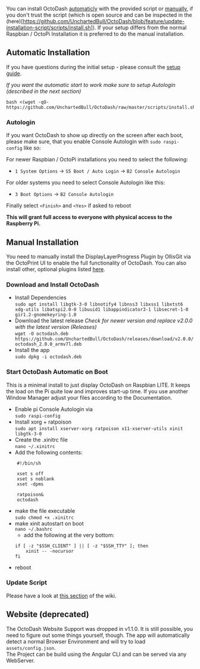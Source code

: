You can install OctoDash [automaticly](#automatic-installation) with the provided script or [manually](#manual-installation), if you don't trust the script (which is open source and can be inspected in the (here)[https://github.com/UnchartedBull/OctoDash/blob/feature/update-installation-script/scripts/install.sh]). If your setup differs from the normal Raspbian / OctoPi Installation it is preferred to do the manual installation.

## Automatic Installation

If you have questions during the initial setup - please consult the [setup guide](https://github.com/UnchartedBull/OctoDash/wiki/Setup-&-Settings).

*If you want the automatic start to work make sure to setup Autologin (described in the next section)*

```
bash <(wget -qO- https://github.com/UnchartedBull/OctoDash/raw/master/scripts/install.sh)
```

### Autologin
If you want OctoDash to show up directly on the screen after each boot, please make sure, that you enable Console Autologin with `sudo raspi-config` like so:

For newer Raspbian / OctoPi installations you need to select the following:
- `1 System Options` -> `S5 Boot / Auto Login` -> `B2 Console Autologin`

For older systems you need to select Console Autologin like this:
- `3 Boot Options` -> `B2 Console Autologin`

Finally select `<Finish>` and `<Yes>` if asked to reboot

**This will grant full access to everyone with physical access to the Raspberry Pi.**

## Manual Installation
You need to manually install the DisplayLayerProgress Plugin by OllisGit via the OctoPrint UI to enable the full functionality of OctoDash. You can also install other, optional plugins listed [here](https://github.com/UnchartedBull/OctoDash/wiki/Plugins).

### Download and Install OctoDash

- Install Dependencies  
`sudo apt install libgtk-3-0 libnotify4 libnss3 libxss1 libxtst6 xdg-utils libatspi2.0-0 libuuid1 libappindicator3-1 libsecret-1-0 gir1.2-gnomekeyring-1.0`
- Download the latest release *Check for newer version and replace v2.0.0 with the latest version (Releases)*  
`wget -O octodash.deb https://github.com/UnchartedBull/OctoDash/releases/download/v2.0.0/octodash_2.0.0_armv7l.deb`
- Install the app  
`sudo dpkg -i octodash.deb`

### Start OctoDash Automatic on Boot

This is a minimal install to just display OctoDash on Raspbian LITE. It keeps the load on the Pi quite low and improves start-up time. If you use another Window Manager adjust your files according to the Documentation.

- Enable pi Console Autologin via  
`sudo raspi-config`
- Install xorg + ratpoison  
`sudo apt install xserver-xorg ratpoison x11-xserver-utils xinit libgtk-3-0`
- Create the .xinitrc file  
`nano ~/.xinitrc`
- Add the following contents:
```
    #!/bin/sh

    xset s off
    xset s noblank
    xset -dpms

    ratpoison&
    octodash
```
- make the file executable  
`sudo chmod +x .xinitrc`
- make xinit autostart on boot  
`nano ~/.bashrc`
  - add the following at the very bottom:
  ```
  if [ -z "$SSH_CLIENT" ] || [ -z "$SSH_TTY" ]; then
      xinit -- -nocursor
  fi
  ```
- reboot

### Update Script

Please have a look at [this section](https://github.com/UnchartedBull/OctoDash/wiki/Update#in-app-update) of the wiki.

## Website (deprecated)

The OctoDash Website Support was dropped in v1.1.0. It is still possible, you need to figure out some things yourself, though. The app will automatically detect a normal Browser Environment and will try to load `assets/config.json`.  
The Project can be build using the Angular CLI and can be served via any WebServer.